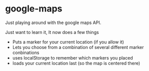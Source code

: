 google-maps
===========

Just playing around with the google maps API.

Just want to learn it, It now does a few things

- Puts a marker for your current location (if you allow it)
- Lets you choose from a combination of several different marker conbinations
- uses localStorage to remember which markers you placed
- loads your current location last (so the map is centered there)

